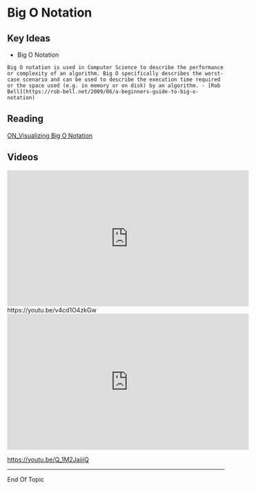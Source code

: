 # Big O Notation

## Key Ideas

* Big O Notation



```{Admonition} Definition
Big O notation is used in Computer Science to describe the performance or complexity of an algorithm. Big O specifically describes the worst-case scenario and can be used to describe the execution time required or the space used (e.g. in memory or on disk) by an algorithm. - [Rob Bell](https://rob-bell.net/2009/06/a-beginners-guide-to-big-o-notation)
```





## Reading

 [ON_Visualizing Big O Notation](ON_VisualizingBigONotation.md) 





## Videos


<iframe width="560" height="315" src="https://www.youtube.com/embed/v4cd1O4zkGw" title="YouTube video player" frameborder="0" allow="accelerometer; autoplay; clipboard-write; encrypted-media; gyroscope; picture-in-picture" allowfullscreen></iframe>
https://youtu.be/v4cd1O4zkGw

<iframe width="560" height="315" src="https://www.youtube.com/embed/Q_1M2JaijjQ" title="YouTube video player" frameborder="0" allow="accelerometer; autoplay; clipboard-write; encrypted-media; gyroscope; picture-in-picture" allowfullscreen></iframe>

https://youtu.be/Q_1M2JaijjQ

----

End Of Topic





